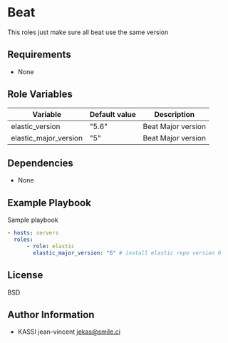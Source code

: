 Beat
=========

This roles just make sure all beat use the same version

Requirements
------------

* None

Role Variables
--------------

| Variable | Default value | Description |
| -------- | ------------- | ----------- |
| elastic_version | "5.6" | Beat Major version  |
| elastic_major_version | "5" | Beat Major version  |

Dependencies
------------

* None

Example Playbook
----------------

Sample playbook

```yml
- hosts: servers
  roles:
      - role: elastic
        elastic_major_version: "6" # install elastic repo version 6

```

License
-------

BSD

Author Information
------------------

* KASSI jean-vincent <jekas@smile.ci>
